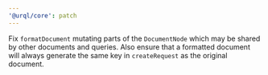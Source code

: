 ```yaml
---
'@urql/core': patch
---
```


Fix `formatDocument` mutating parts of the `DocumentNode` which may be shared by other documents and queries. Also ensure that a formatted document will always generate the same key in `createRequest` as the original document.
